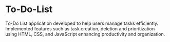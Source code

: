 # To-Do-List
To-Do List application developed to help users manage tasks efficiently. Implemented features such as task creation, deletion and prioritization using HTML, CSS, and JavaScript enhancing productivity and organization.
